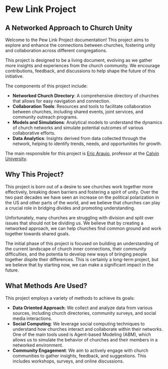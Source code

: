 # Pew Link Project

## A Networked Approach to Church Unity

Welcome to the Pew Link Project documentation! This project aims to explore and enhance the connections between churches, fostering unity and collaboration across different congregations.

This project is designed to be a living document, evolving as we gather more insights and experiences from the church community. We encourage contributions, feedback, and discussions to help shape the future of this initiative.

The components of this project include:

- **Networked Church Directory**: A comprehensive directory of churches that allows for easy navigation and connection.
- **Collaboration Tools**: Resources and tools to facilitate collaboration between churches, including shared events, joint services, and community outreach programs.
- **Models and Simulations**: Analytical models to understand the dynamics of church networks and simulate potential outcomes of various collaborative efforts.
- **Data Analytics**: Insights derived from data collected through the network, helping to identify trends, needs, and opportunities for growth.

The main responsible for this project is [Eric Araujo](https://ericaraujo.com), professor at the [Calvin University](https://calvin.edu/).

## Why This Project?

This project is born out of a desire to see churches work together more effectively, breaking down barriers and fostering a spirit of unity. Over the two past decades we have seen an increase on the political polarization in the US and other parts of the world, and we believe that churches can play a crucial role in bridging divides and promoting understanding.

Unfortunately, many churches are struggling with division and split over issues that should not be dividing us. We believe that by creating a networked approach, we can help churches find common ground and work together towards shared goals.

The initial phase of this project is focused on building an understanding of the current landscape of church inner connections, their community difficulties, and the potentia to develop new ways of bringing people together dispite their differences. This is certainly a long-term project, but we believe that by starting now, we can make a significant impact in the future.

## What Methods Are Used?

This project employs a variety of methods to achieve its goals:

- **Data Oriented Approach**: We collect and analyze data from various sources, including church directories, community surveys, and social media interactions.
- **Social Computing**: We leverage social computing techniques to understand how churches interact and collaborate within their networks. One of the main tools used is Agent-based Modeling (ABM), which allows us to simulate the behavior of churches and their members in a networked environment.
- **Community Engagement**: We aim to actively engage with church communities to gather insights, feedback, and suggestions. This includes workshops, surveys, and online discussions.


```{tableofcontents}
```
